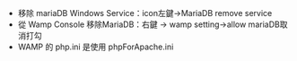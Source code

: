 - 移除 mariaDB Windows Service：icon左鍵->MariaDB remove service
- 從 Wamp Console 移除MariaDB：右鍵 -> wamp setting->allow mariaDB取消打勾
- WAMP 的 php.ini 是使用 phpForApache.ini